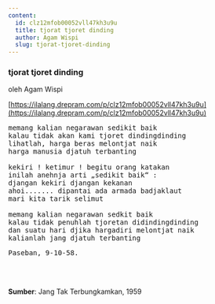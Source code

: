 ```yaml
---
content:
  id: clz12mfob00052vll47kh3u9u
  title: tjorat tjoret dinding
  author: Agam Wispi
  slug: tjorat-tjoret-dinding
---
```

### tjorat tjoret dinding

oleh Agam Wispi

[https://ilalang.drepram.com/p/clz12mfob00052vll47kh3u9u](https://ilalang.drepram.com/p/clz12mfob00052vll47kh3u9u)

<pre>
memang kalian negarawan sedikit baik
kalau tidak akan kami tjoret dindingdinding
lihatlah, harga beras melontjat naik
harga manusia djatuh terbanting

kekiri ! ketimur ! begitu orang katakan
inilah anehnja arti „sedikit baik“ :
djangan kekiri djangan kekanan
ahoi....... dipantai ada armada badjaklaut
mari kita tarik selimut

memang kalian negarawan sedkit baik
kalau tidak penuhlah tjoretan didindingdinding
dan suatu hari djika hargadiri melontjat naik
kalianlah jang djatuh terbanting
</pre>
<pre>
Paseban, 9-10-58.
</pre>
<br/><br/>

**Sumber**: Jang Tak Terbungkamkan, 1959
